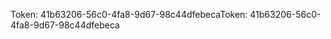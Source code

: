 <span data-ttu-id="fa6c5-101">Token: 41b63206-56c0-4fa8-9d67-98c44dfebeca</span><span class="sxs-lookup"><span data-stu-id="fa6c5-101">Token: 41b63206-56c0-4fa8-9d67-98c44dfebeca</span></span>